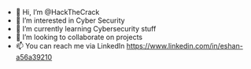- 👋 Hi, I’m @HackTheCrack
- 👀 I’m interested in Cyber Security 
- 🌱 I’m currently learning Cybersecurity stuff
- 💞️ I’m looking to collaborate on projects 
- 📫 You can reach me via LinkedIn https://www.linkedin.com/in/eshan-a56a39210

<!---
HackTheCrack/HackTheCrack is a ✨ special ✨ repository because its `README.md` (this file) appears on your GitHub profile.
You can click the Preview link to take a look at your changes.
--->
